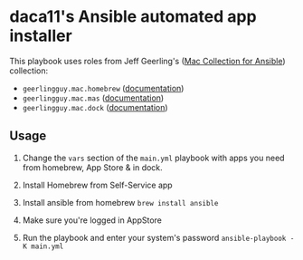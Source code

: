 # daca11's Ansible automated app installer

This playbook uses roles from Jeff Geerling's ([Mac Collection for Ansible](https://github.com/geerlingguy/ansible-collection-mac)) collection:

- `geerlingguy.mac.homebrew` ([documentation](https://github.com/geerlingguy/ansible-collection-mac/blob/master/roles/homebrew/README.md))
- `geerlingguy.mac.mas` ([documentation](https://github.com/geerlingguy/ansible-collection-mac/blob/master/roles/mas/README.md))
- `geerlingguy.mac.dock` ([documentation](https://github.com/geerlingguy/ansible-collection-mac/blob/master/roles/dock/README.md))

## Usage

1. Change the `vars` section of the `main.yml` playbook with apps you need from homebrew, App Store & in dock.

2. Install Homebrew from Self-Service app

3. Install ansible from homebrew `brew install ansible`

4. Make sure you're logged in AppStore

5. Run the playbook and enter your system's password `ansible-playbook -K main.yml`
